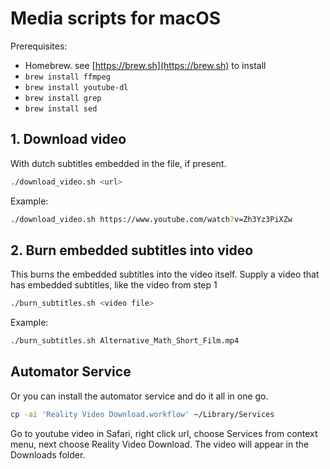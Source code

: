# Media scripts for macOS

Prerequisites:

- Homebrew. see [https://brew.sh](https://brew.sh) to install
- `brew install ffmpeg`
- `brew install youtube-dl`
- `brew install grep`
- `brew install sed`

## 1. Download video

With dutch subtitles embedded in the file, if present.

```sh
./download_video.sh <url>
```

Example:

```sh
./download_video.sh https://www.youtube.com/watch?v=Zh3Yz3PiXZw
```

## 2. Burn embedded subtitles into video

This burns the embedded subtitles into the video itself. Supply a video that has
embedded subtitles, like the video from step 1

```sh
./burn_subtitles.sh <video file>
```

Example:

```sh
./burn_subtitles.sh Alternative_Math_Short_Film.mp4
```

## Automator Service

Or you can install the automator service and do it all in one go.

```sh
cp -ai 'Reality Video Download.workflow' ~/Library/Services
```

Go to youtube video in Safari, right click url, choose Services from context
menu, next choose Reality Video Download. The video will appear in the
Downloads folder.
